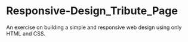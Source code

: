 # Responsive-Design_Tribute_Page
An exercise on building a simple and responsive web design using only HTML and CSS. 
